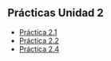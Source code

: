 ## Prácticas Unidad 2

- [Práctica 2.1](pr0201/pr0201.md)
- [Práctica 2.2](pr0201/pr0202.md)
- [Práctica 2.4](pr0201/pr0204.md)
